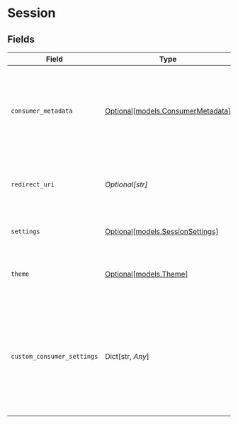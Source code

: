 # Session


## Fields

| Field                                                                                                                 | Type                                                                                                                  | Required                                                                                                              | Description                                                                                                           | Example                                                                                                               |
| --------------------------------------------------------------------------------------------------------------------- | --------------------------------------------------------------------------------------------------------------------- | --------------------------------------------------------------------------------------------------------------------- | --------------------------------------------------------------------------------------------------------------------- | --------------------------------------------------------------------------------------------------------------------- |
| `consumer_metadata`                                                                                                   | [Optional[models.ConsumerMetadata]](../models/consumermetadata.md)                                                    | :heavy_minus_sign:                                                                                                    | The metadata of the consumer. This is used to display the consumer in the sidebar. This is optional, but recommended. |                                                                                                                       |
| `redirect_uri`                                                                                                        | *Optional[str]*                                                                                                       | :heavy_minus_sign:                                                                                                    | The URL to redirect the user to after the session has been configured.                                                | https://mysaas.com/dashboard                                                                                          |
| `settings`                                                                                                            | [Optional[models.SessionSettings]](../models/sessionsettings.md)                                                      | :heavy_minus_sign:                                                                                                    | Settings to change the way the Vault is displayed.                                                                    |                                                                                                                       |
| `theme`                                                                                                               | [Optional[models.Theme]](../models/theme.md)                                                                          | :heavy_minus_sign:                                                                                                    | Theming options to change the look and feel of Vault.                                                                 |                                                                                                                       |
| `custom_consumer_settings`                                                                                            | Dict[str, *Any*]                                                                                                      | :heavy_minus_sign:                                                                                                    | Custom consumer settings that are passed as part of the session.                                                      | {<br/>"feature_flag_1": true,<br/>"tax_rates": [<br/>{<br/>"id": "6",<br/>"label": "6%"<br/>},<br/>{<br/>"id": "21",<br/>"label": "21%"<br/>}<br/>]<br/>} |